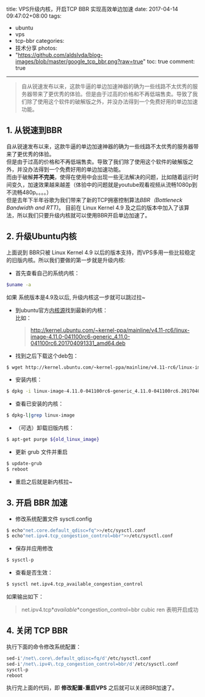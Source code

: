 title: VPS升级内核，开启TCP BBR 实现高效单边加速
date: 2017-04-14 09:47:02+08:00
tags:
- ubuntu
- vps
- tcp-bbr
categories:
- 技术分享
photos:	 
- "https://github.com/aldslvda/blog-images/blob/master/google_tcp_bbr.png?raw=true"
toc: true
comment: true
---

> 自从锐速发布以来，这款牛逼的单边加速神器的确为一些线路不太优秀的服务器带来了更优秀的体验。但是由于过高的价格和不再低端售卖。导致了我们除了使用这个软件的破解版之外，并没办法得到一个免费好用的单边加速功能。 

<!-- more -->

## 1. 从锐速到BBR
自从锐速发布以来，这款牛逼的单边加速神器的确为一些线路不太优秀的服务器带来了更优秀的体验。  
但是由于过高的价格和不再低端售卖。导致了我们除了使用这个软件的破解版之外，并没办法得到一个免费好用的单边加速功能。  
而由于破解**并不完美**，使得在使用中会出现一些无法解决的问题，比如随着运行时间变久，加速效果越来越差（体验中的问题就是youtube观看视频从流畅1080p到不流畅480p。。。。）  
但是去年下半年谷歌为我们带来了新的TCP拥塞控制算法*BBR（Bottleneck Bandwidth and RTT)*。 目前在 Linux Kernel 4.9 及之后的版本中加入了该算法，所以我们只要升级内核就可以使用BBR开启单边加速了。

## 2. 升级Ubuntu内核
上面说到 BBR只被 Linux Kernel 4.9 以后的版本支持，而VPS多用一些比较稳定的旧版内核。所以我们要做的第一步就是升级内核:  

- 首先查看自己的系统内核：

```bash
$uname -a
```

如果 系统版本是4.9及以后, 升级内核这一步就可以跳过拉~  

- 到ubuntu官方[内核源](http://kernel.ubuntu.com/~kernel-ppa/mainline/)找到最新的内核：   
  比如：
  
  > http://kernel.ubuntu.com/~kernel-ppa/mainline/v4.11-rc6/linux-image-4.11.0-041100rc6-generic_4.11.0-041100rc6.201704091331_amd64.deb
  
- 找到之后下载这个deb包：

```bash
$ wget http://kernel.ubuntu.com/~kernel-ppa/mainline/v4.11-rc6/linux-image-4.11.0-041100rc6-generic_4.11.0-041100rc6.201704091331_amd64.deb
```
- 安装内核：

```bash
$ dpkg -i linux-image-4.11.0-041100rc6-generic_4.11.0-041100rc6.201704091331_amd64.deb
```
- 查看已安装的内核：

```bash
$ dpkg-l|grep linux-image
```
- （可选）卸载旧版内核：

```bash
$ apt-get purge ${old_linux_image}
```
- 更新 grub 文件并重启

```bash
$ update-grub
$ reboot
```
- 重启之后就是新内核拉~

## 3. 开启 BBR 加速

- 修改系统配置文件 sysctl.config

```bash
$ echo"net.core.default_qdisc=fq">>/etc/sysctl.conf
$ echo"net.ipv4.tcp_congestion_control=bbr">>/etc/sysctl.conf
```

- 保存并应用修改

```bash
$ sysctl-p
```

- 查看是否生效：

```bash
$ sysctl net.ipv4.tcp_available_congestion_control
```
如果输出如下：  

> net.ipv4.tcp*_*available*_*congestion_control=bbr cubic ren
表明开启成功

## 4. 关闭 TCP BBR
执行下面的命令修改系统配置：

```bash
sed-i'/net\.core\.default_qdisc=fq/d'/etc/sysctl.conf
sed-i'/net\.ipv4\.tcp_congestion_control=bbr/d'/etc/sysctl.conf
sysctl-p
reboot
```
执行完上面的代码，即 **修改配置-重启VPS** 之后就可以关闭BBR加速了。


